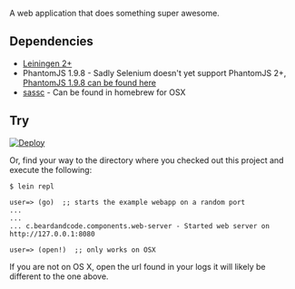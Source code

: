A web application that does something super awesome.

## Dependencies

  - [Leiningen 2+](http://leiningen.org)
  - PhantomJS 1.9.8 - Sadly Selenium doesn't yet support PhantomJS 2+, [PhantomJS 1.9.8 can be found here](https://bitbucket.org/ariya/phantomjs/downloads)
  - [sassc](http://github.com/sass/sassc) - Can be found in homebrew for OSX

## Try

[![Deploy](https://www.herokucdn.com/deploy/button.png)](https://heroku.com/deploy)

Or, find your way to the directory where you checked out this project and execute the following:

```
$ lein repl

user=> (go)  ;; starts the example webapp on a random port
...
...
... c.beardandcode.components.web-server - Started web server on http://127.0.0.1:8080

user=> (open!)  ;; only works on OSX

```

If you are not on OS X, open the url found in your logs it will likely be different to the one above.